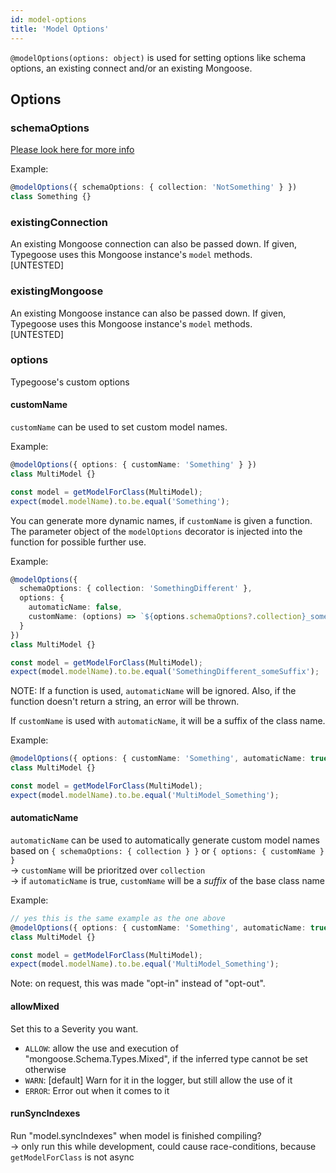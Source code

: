 ```yaml
---
id: model-options
title: 'Model Options'
---
```


`@modelOptions(options: object)` is used for setting options like schema options, an existing connect and/or an existing Mongoose.

## Options

### schemaOptions

[Please look here for more info](https://mongoosejs.com/docs/guide.html#options)

Example:

```ts
@modelOptions({ schemaOptions: { collection: 'NotSomething' } })
class Something {}
```

### existingConnection

An existing Mongoose connection can also be passed down. If given, Typegoose uses this Mongoose instance's `model` methods.  
[UNTESTED]

### existingMongoose

An existing Mongoose instance can also be passed down. If given, Typegoose uses this Mongoose instance's `model` methods.  
[UNTESTED]

### options

Typegoose's custom options

#### customName

`customName` can be used to set custom model names.

Example:

```ts
@modelOptions({ options: { customName: 'Something' } })
class MultiModel {}

const model = getModelForClass(MultiModel);
expect(model.modelName).to.be.equal('Something');
```

You can generate more dynamic names, if `customName` is given a function. The parameter object of the `modelOptions` decorator is injected into the function for possible further use.  

Example:

```ts
@modelOptions({
  schemaOptions: { collection: 'SomethingDifferent' },
  options: {
    automaticName: false,
    customName: (options) => `${options.schemaOptions?.collection}_someSuffix`
  }
})
class MultiModel {}

const model = getModelForClass(MultiModel);
expect(model.modelName).to.be.equal('SomethingDifferent_someSuffix');
```
NOTE: If a function is used, `automaticName` will be ignored. Also, if the function doesn't return a string, an error will be thrown. 

If `customName` is used with `automaticName`, it will be a suffix of the class name.

Example:

```ts
@modelOptions({ options: { customName: 'Something', automaticName: true } })
class MultiModel {}

const model = getModelForClass(MultiModel);
expect(model.modelName).to.be.equal('MultiModel_Something');
```

#### automaticName

`automaticName` can be used to automatically generate custom model names based on `{ schemaOptions: { collection } }` or `{ options: { customName } }`  
-> `customName` will be prioritzed over `collection`  
-> if `automaticName` is true, `customName` will be a *suffix* of the base class name

Example:

```ts
// yes this is the same example as the one above
@modelOptions({ options: { customName: 'Something', automaticName: true } })
class MultiModel {}

const model = getModelForClass(MultiModel);
expect(model.modelName).to.be.equal('MultiModel_Something');
```

Note: on request, this was made "opt-in" instead of "opt-out".

#### allowMixed

Set this to a Severity you want.

- `ALLOW`: allow the use and execution of "mongoose.Schema.Types.Mixed", if the inferred type cannot be set otherwise
- `WARN`: [default] Warn for it in the logger, but still allow the use of it
- `ERROR`: Error out when it comes to it

#### runSyncIndexes

Run "model.syncIndexes" when model is finished compiling?  
-> only run this while development, could cause race-conditions, because `getModelForClass` is not async
